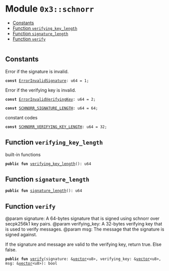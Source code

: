 
<a name="0x3_schnorr"></a>

# Module `0x3::schnorr`



-  [Constants](#@Constants_0)
-  [Function `verifying_key_length`](#0x3_schnorr_verifying_key_length)
-  [Function `signature_length`](#0x3_schnorr_signature_length)
-  [Function `verify`](#0x3_schnorr_verify)


<pre><code></code></pre>



<a name="@Constants_0"></a>

## Constants


<a name="0x3_schnorr_ErrorInvalidSignature"></a>

Error if the signature is invalid.


<pre><code><b>const</b> <a href="schnorr.md#0x3_schnorr_ErrorInvalidSignature">ErrorInvalidSignature</a>: u64 = 1;
</code></pre>



<a name="0x3_schnorr_ErrorInvalidVerifyingKey"></a>

Error if the verifying key is invalid.


<pre><code><b>const</b> <a href="schnorr.md#0x3_schnorr_ErrorInvalidVerifyingKey">ErrorInvalidVerifyingKey</a>: u64 = 2;
</code></pre>



<a name="0x3_schnorr_SCHNORR_SIGNATURE_LENGTH"></a>



<pre><code><b>const</b> <a href="schnorr.md#0x3_schnorr_SCHNORR_SIGNATURE_LENGTH">SCHNORR_SIGNATURE_LENGTH</a>: u64 = 64;
</code></pre>



<a name="0x3_schnorr_SCHNORR_VERIFYING_KEY_LENGTH"></a>

constant codes


<pre><code><b>const</b> <a href="schnorr.md#0x3_schnorr_SCHNORR_VERIFYING_KEY_LENGTH">SCHNORR_VERIFYING_KEY_LENGTH</a>: u64 = 32;
</code></pre>



<a name="0x3_schnorr_verifying_key_length"></a>

## Function `verifying_key_length`

built-in functions


<pre><code><b>public</b> <b>fun</b> <a href="schnorr.md#0x3_schnorr_verifying_key_length">verifying_key_length</a>(): u64
</code></pre>



<a name="0x3_schnorr_signature_length"></a>

## Function `signature_length`



<pre><code><b>public</b> <b>fun</b> <a href="schnorr.md#0x3_schnorr_signature_length">signature_length</a>(): u64
</code></pre>



<a name="0x3_schnorr_verify"></a>

## Function `verify`

@param signature: A 64-bytes signature that is signed using schnorr over secpk256k1 key pairs.
@param verifying_key: A 32-bytes verifying key that is used to verify messages.
@param msg: The message that the signature is signed against.

If the signature and message are valid to the verifying key, return true. Else false.


<pre><code><b>public</b> <b>fun</b> <a href="schnorr.md#0x3_schnorr_verify">verify</a>(signature: &<a href="">vector</a>&lt;u8&gt;, verifying_key: &<a href="">vector</a>&lt;u8&gt;, msg: &<a href="">vector</a>&lt;u8&gt;): bool
</code></pre>
